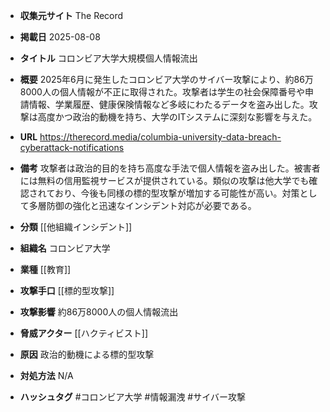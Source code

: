 - **収集元サイト**
The Record

- **掲載日**
2025-08-08

- **タイトル**
コロンビア大学大規模個人情報流出

- **概要**
2025年6月に発生したコロンビア大学のサイバー攻撃により、約86万8000人の個人情報が不正に取得された。攻撃者は学生の社会保障番号や申請情報、学業履歴、健康保険情報など多岐にわたるデータを盗み出した。攻撃は高度かつ政治的動機を持ち、大学のITシステムに深刻な影響を与えた。

- **URL**
https://therecord.media/columbia-university-data-breach-cyberattack-notifications

- **備考**
攻撃者は政治的目的を持ち高度な手法で個人情報を盗み出した。被害者には無料の信用監視サービスが提供されている。類似の攻撃は他大学でも確認されており、今後も同様の標的型攻撃が増加する可能性が高い。対策として多層防御の強化と迅速なインシデント対応が必要である。

- **分類**
[[他組織インシデント]]

- **組織名**
コロンビア大学

- **業種**
[[教育]]

- **攻撃手口**
[[標的型攻撃]]

- **攻撃影響**
約86万8000人の個人情報流出

- **脅威アクター**
[[ハクティビスト]]

- **原因**
政治的動機による標的型攻撃

- **対処方法**
N/A

- **ハッシュタグ**
#コロンビア大学 #情報漏洩 #サイバー攻撃

